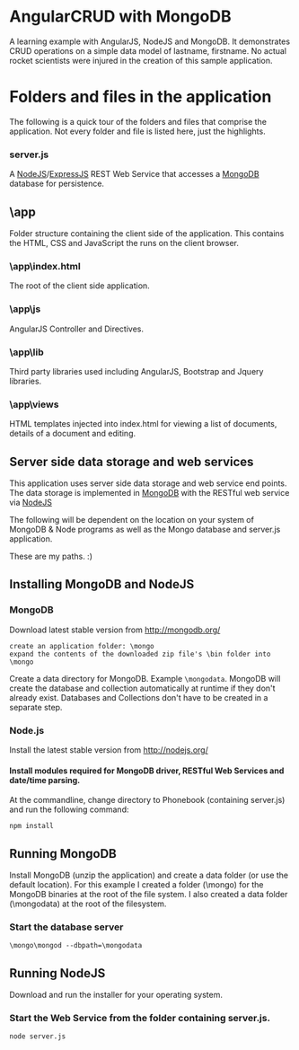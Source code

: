 AngularCRUD with MongoDB
===========

A learning example with AngularJS, NodeJS and MongoDB. It demonstrates CRUD operations on a simple
data model of lastname, firstname. No actual rocket scientists were injured in the creation of this
sample application.

# Folders and files in the application
The following is a quick tour of the folders and files that comprise the application. Not every folder and file
is listed here, just the highlights.

### server.js
A [NodeJS](http://nodejs.org/)/[ExpressJS](http://expressjs.com/) REST Web Service
that accesses a [MongoDB](http://www.mongodb.org/) database for persistence.

## \app
Folder structure containing the client side of the application. This contains the HTML, CSS and JavaScript the runs on
the client browser.

### \app\index.html
The root of the client side application.

### \app\js
AngularJS Controller and Directives.

### \app\lib
Third party libraries used including AngularJS, Bootstrap and Jquery libraries.

### \app\views
HTML templates injected into index.html for viewing a list of documents, details of a document and editing.

## Server side data storage and web services
This application uses server side data storage and web service end points. The data storage is implemented in
[MongoDB](http://mongodb.org) with the RESTful web service via [NodeJS](http://nodejs.org)

The following will be dependent on the location on your system of MongoDB & Node programs
as well as the Mongo database and server.js application.

These are my paths. :)

## Installing MongoDB and NodeJS

### MongoDB
Download latest stable version from http://mongodb.org/
````
create an application folder: \mongo
expand the contents of the downloaded zip file's \bin folder into \mongo
````
Create a data directory for MongoDB. Example `\mongodata`. MongoDB will
create the database and collection automatically at runtime if they don't already
exist. Databases and Collections don't have to be created in a separate step.


### Node.js

Install the latest stable version from http://nodejs.org/

#### Install modules required for MongoDB driver, RESTful Web Services and date/time parsing.
At the commandline, change directory to Phonebook (containing server.js) and run the following command:
````
npm install
````

## Running MongoDB
Install MongoDB (unzip the application) and create a data folder (or use the default location). For this example I
created a folder (\mongo) for the MongoDB binaries at the root of the file system. I also created a data folder
(\mongodata) at the root of the filesystem.

### Start the database server
````
\mongo\mongod --dbpath=\mongodata
````

## Running NodeJS
Download and run the installer for your operating system.

### Start the Web Service from the folder containing server.js.
````
node server.js
````

